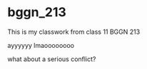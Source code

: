 # bggn_213

This is my classwork from class 11 BGGN 213

ayyyyyy lmaoooooooo

what about a serious conflict?